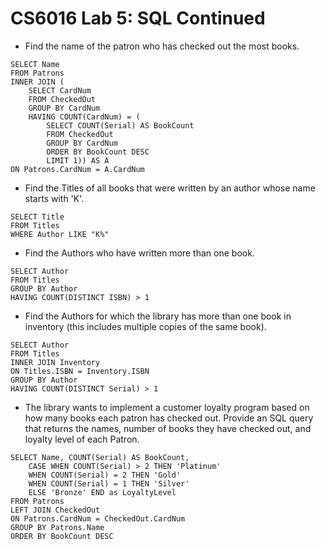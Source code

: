 # CS6016 Lab 5: SQL Continued

* Find the name of the patron who has checked out the most books.

```
SELECT Name
FROM Patrons
INNER JOIN (
	SELECT CardNum
	FROM CheckedOut
	GROUP BY CardNum
	HAVING COUNT(CardNum) = (
		SELECT COUNT(Serial) AS BookCount
		FROM CheckedOut
		GROUP BY CardNum
		ORDER BY BookCount DESC
		LIMIT 1)) AS A 
ON Patrons.CardNum = A.CardNum
```

* Find the Titles of all books that were written by an author whose name starts with 'K'.

```
SELECT Title
FROM Titles
WHERE Author LIKE "K%"
```

* Find the Authors who have written more than one book.

```
SELECT Author
FROM Titles
GROUP BY Author
HAVING COUNT(DISTINCT ISBN) > 1
```

* Find the Authors for which the library has more than one book in inventory (this includes multiple copies of the same book).

```
SELECT Author
FROM Titles
INNER JOIN Inventory
ON Titles.ISBN = Inventory.ISBN
GROUP BY Author
HAVING COUNT(DISTINCT Serial) > 1
```

* The library wants to implement a customer loyalty program based on how many books each patron has checked out. Provide an SQL query that returns the names, number of books they have checked out, and loyalty level of each Patron. 

```
SELECT Name, COUNT(Serial) AS BookCount,
	CASE WHEN COUNT(Serial) > 2 THEN 'Platinum'
	WHEN COUNT(Serial) = 2 THEN 'Gold'
	WHEN COUNT(Serial) = 1 THEN 'Silver'
	ELSE 'Bronze' END as LoyaltyLevel
FROM Patrons
LEFT JOIN CheckedOut
ON Patrons.CardNum = CheckedOut.CardNum
GROUP BY Patrons.Name
ORDER BY BookCount DESC
```
